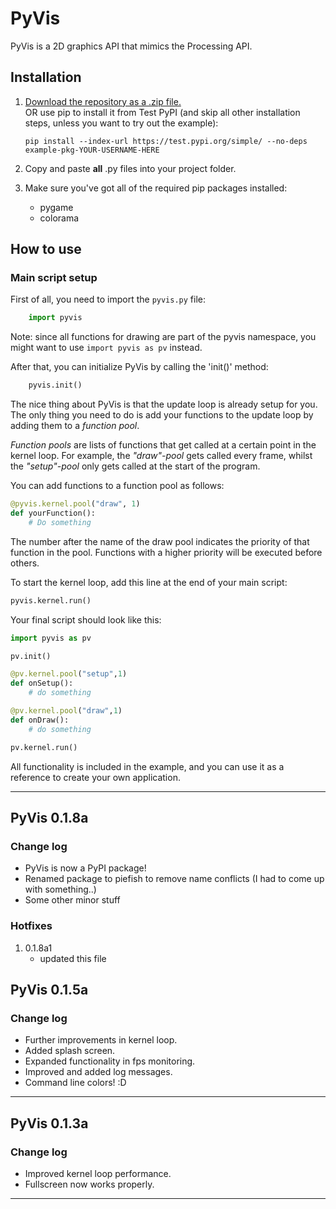 # PyVis

PyVis is a 2D graphics API that mimics the Processing API.

## Installation

1. [Download the repository as a .zip file.](https://github.com/pb2002/PyVis/archive/master.zip)  
OR use pip to install it from Test PyPI (and skip all other installation steps, unless you want to try out the example):

    ```Terminal
    pip install --index-url https://test.pypi.org/simple/ --no-deps example-pkg-YOUR-USERNAME-HERE
    ```

2. Copy and paste __all__ .py files into your project folder.
3. Make sure you've got all of the required pip packages installed:
    * pygame
    * colorama

## How to use

### Main script setup

First of all, you need to import the `pyvis.py` file:

```Python
    import pyvis
```

Note: since all functions for drawing are part of the pyvis namespace, you might
want to use `import pyvis as pv` instead.

After that, you can initialize PyVis by calling the 'init()' method:

```Python
    pyvis.init()
```

The nice thing about PyVis is that the update loop is already setup for you.
The only thing you need to do is add your functions to the update loop by adding them
to a _function pool_.

_Function pools_ are lists of functions that get called
at a certain point in the kernel loop. For example, the _"draw"-pool_ gets called
every frame, whilst the _"setup"-pool_ only gets called at the start of the program.

You can add functions to a function pool as follows:

```Python
@pyvis.kernel.pool("draw", 1)
def yourFunction():
    # Do something

```

The number after the name of the draw pool indicates the priority of that function in the pool.
Functions with a higher priority will be executed before others.

To start the kernel loop, add this line at the end of your main script:

```Python
pyvis.kernel.run()
```

Your final script should look like this:

```Python
import pyvis as pv

pv.init()

@pv.kernel.pool("setup",1)
def onSetup():
    # do something

@pv.kernel.pool("draw",1)
def onDraw():
    # do something

pv.kernel.run()
```

All functionality is included in the example, and you can use it as a reference to create your
own application.

---

## PyVis 0.1.8a

### Change log

* PyVis is now a PyPI package!
* Renamed package to piefish to remove name conflicts (I had to come up with something..)
* Some other minor stuff

### Hotfixes

1. 0.1.8a1
    * updated this file

## PyVis 0.1.5a

### Change log

* Further improvements in kernel loop.
* Added splash screen.
* Expanded functionality in fps monitoring.
* Improved and added log messages.
* Command line colors! :D

---

## PyVis 0.1.3a

### Change log

* Improved kernel loop performance.
* Fullscreen now works properly.

---
